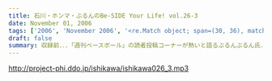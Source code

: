 ```yaml
---
title: 石川・ホンマ・ぶるんのBe-SIDE Your Life! vol.26-3
date: November 01, 2006
tags: ['2006', 'November 2006', '<re.Match object; span=(30, 36), match='vol.26'>']
draft: false
summary: 収録前．．．「週刊ベースボール」の読者投稿コーナーが熱いと語るぶるんぶるん氏．．．ハガキ職人としての血が騒ぎだしたと意味のわからないことを口走られていました。ネタコーナーとなると若きころのあの情熱が押さえられなくなるらしいのですが．．．（いやはや通好みのおもしろコーナーですよ．．．）NAMAE
---
```


http://project-phi.ddo.jp/ishikawa/ishikawa026_3.mp3
